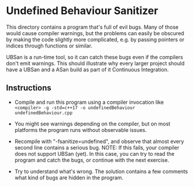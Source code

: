 # Undefined Behaviour Sanitizer

This directory contains a program that's full of evil bugs. Many of those would cause compiler warnings,
but the problems can easily be obscured by making the code slightly more complicated, e.g. by passing
pointers or indices through functions or similar.

UBSan is a run-time tool, so it can catch these bugs even if the compilers don't emit warnings.
This should illustrate why every larger project should have a UBSan and a ASan build as part of
it Continuous Integration.

## Instructions

- Compile and run this program using a compiler invocation like
  `<compiler> -g -std=c++17 -o undefinedBehaviour undefinedBehaviour.cpp`

- You might see warnings depending on the compiler, but on most platforms the program runs without observable issues.

- Recompile with "-fsanitize=undefined", and observe that almost every second line contains a serious bug.
  NOTE: If this fails, your compiler does not support UBSan (yet). In this case, you can try to read the
        program and catch the bugs, or continue with the next exercise.

- Try to understand what's wrong. The solution contains a few comments what kind of bugs are hidden in the program.

